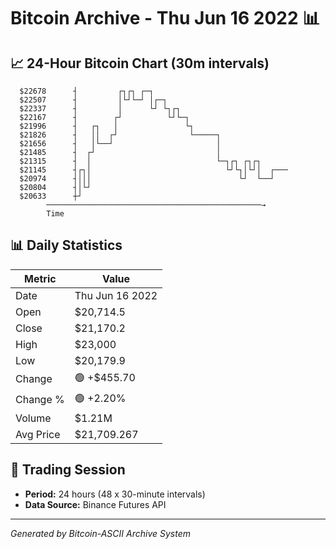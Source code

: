 # Bitcoin Archive - Thu Jun 16 2022 📊

## 📈 24-Hour Bitcoin Chart (30m intervals)

```
  $22678      ┤         ┌┐┌┐ ┌─┐                               
  $22507      ┤         │└┘└─┘ │┌─┐                            
  $22337      ┤         │      └┘ └┐┌┐                         
  $22167      ┤        ┌┘          └┘└─┐                       
  $21996      ┤   ┌┐   │               └┐                      
  $21826      ┤   ││  ┌┘                └─────┐                
  $21656      ┤   │└──┘                       │                
  $21485      ┤  ┌┘                           │                
  $21315      ┤  │                            └─┐┌┐ ┌┐┌┐       
  $21145      ┤┌┐│                              └┘└┐│└┘│  ┌─── 
  $20974      ┤│││                                 └┘  └──┘    
  $20804      ┤│└┘                                             
  $20633      ┼┘                                               
        ────────────────────────────────────────────────→
        Time
```

## 📊 Daily Statistics

| Metric | Value |
|--------|-------|
| Date | Thu Jun 16 2022 |
| Open | $20,714.5 |
| Close | $21,170.2 |
| High | $23,000 |
| Low | $20,179.9 |
| Change | 🟢 +$455.70 |
| Change % | 🟢 +2.20% |
| Volume | $1.21M |
| Avg Price | $21,709.267 |

## 📅 Trading Session

- **Period:** 24 hours (48 x 30-minute intervals)
- **Data Source:** Binance Futures API

---
*Generated by Bitcoin-ASCII Archive System*
